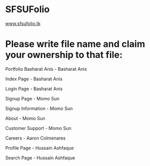 # SFSUFolio

www.sfsufolio.tk

# Please write file name and claim your ownership to that file:

Portfolio Basharat Anis - Basharat Anis

Index Page - Basharat Anis

Login Page - Basharat Anis

Signup Page - Momo Sun

Signup Information - Momo Sun

About - Momo Sun

Customer Support - Momo Sun

Careers - Aaron Colmenares

Profile Page - Hussain Ashfaque

Search Page - Hussain Ashfaque
